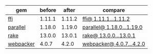 | gem | before | after | compare |
|---|---|---|---|
| [ffi](https://github.com/ffi/ffi/wiki) | 1.11.1 | 1.11.2 | [ffi@ 1.11.1...1.11.2](https://github.com/ffi/ffi/compare/1.11.1...1.11.2) |
| [parallel](https://github.com/grosser/parallel) | 1.18.0 | 1.19.0 | [parallel@ 1.18.0...1.19.0](https://github.com/grosser/parallel/compare/v1.18.0...v1.19.0) |
| [rake](https://github.com/ruby/rake) | 13.0.0 | 13.0.1 | [rake@ 13.0.0...13.0.1](https://github.com/ruby/rake/compare/v13.0.0...v13.0.1) |
| [webpacker](https://github.com/rails/webpacker) | 4.0.7 | 4.2.0 | [webpacker@ 4.0.7...4.2.0](https://github.com/rails/webpacker/compare/v4.0.7...v4.2.0) |
